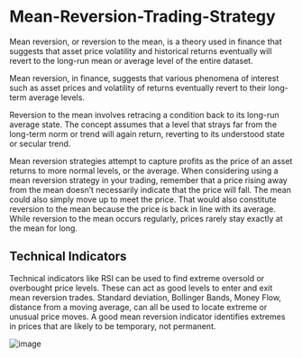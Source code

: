 # Mean-Reversion-Trading-Strategy

Mean reversion, or reversion to the mean, is a theory used in finance that suggests that asset price volatility and historical returns eventually will revert to the long-run mean or average level of the entire dataset.

Mean reversion, in finance, suggests that various phenomena of interest such as asset prices and volatility of returns eventually revert to their long-term average levels.

Reversion to the mean involves retracing a condition back to its long-run average state. The concept assumes that a level that strays far from the long-term norm or trend will again return, reverting to its understood state or secular trend.

Mean reversion strategies attempt to capture profits as the price of an asset returns to more normal levels, or the average. When considering using a mean reversion strategy in your trading, remember that a price rising away from the mean doesn’t necessarily indicate that the price will fall. The mean could also simply move up to meet the price. That would also constitute reversion to the mean because the price is back in line with its average. While reversion to the mean occurs regularly, prices rarely stay exactly at the mean for long.

## Technical Indicators
Technical indicators like RSI can be used to find extreme oversold or overbought price levels. These can act as good levels to enter and exit mean reversion trades.
Standard deviation, Bollinger Bands, Money Flow, distance from a moving average, can all be used to locate extreme or unusual price moves. A good mean reversion indicator identifies extremes in prices that are likely to be temporary, not permanent.

![image](https://user-images.githubusercontent.com/120575887/236831821-6624a820-4c3e-4256-8c11-c61311ad2637.png)
